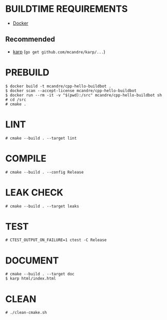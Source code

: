 # BUILDTIME REQUIREMENTS

* [Docker](https://www.docker.com/)

## Recommended

* [karp](https://github.com/mcandre/karp) (`go get github.com/mcandre/karp/...`)

# PREBUILD

```console
$ docker build -t mcandre/cpp-hello-buildbot .
$ docker scan --accept-license mcandre/cpp-hello-buildbot
$ docker run --rm -it -v "$(pwd):/src" mcandre/cpp-hello-buildbot sh
# cd /src
# cmake .
```

# LINT

```console
# cmake --build . --target lint
```

# COMPILE

```console
# cmake --build . --config Release
```

# LEAK CHECK

```console
# cmake --build . --target leaks
```

# TEST

```console
# CTEST_OUTPUT_ON_FAILURE=1 ctest -C Release
```

# DOCUMENT

```console
# cmake --build . --target doc
$ karp html/index.html
```

# CLEAN

```console
# ./clean-cmake.sh
```
